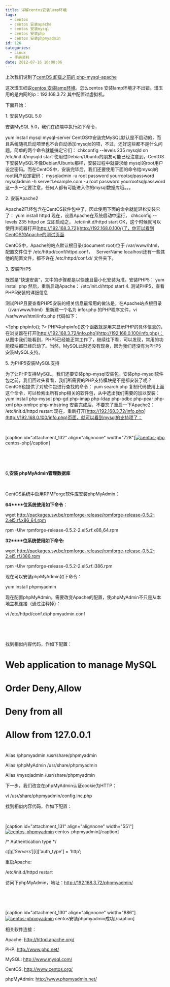 ```yaml
---
title: 详解centos安装lamp环境
tags:
  - centos
  - centos 安装apache
  - centos 安装mysql
  - centos 安装php
  - centos 安装phpmyadmin
id: 126
categories:
  - Linux
  - 手册资料
date: 2012-07-16 16:08:06
---
```


上次我们说到了[centOS 卸载之前的 php-mysql-apache](http://www.pooy.net/centos-mysql-apache-php.html "centos卸载之前的php-mysql-apache")

这次璞玉细说[centos 安装lamp环境](http://www.pooy.net/centos-lamp.html "centos 安装LAMP环境")。怎么centos 安装lamp环境才不出错。璞玉用的是内网的ip：192.168.3.72 其中配置过虚拟机。

下面开始：

1\. 安装MySQL 5.0

安装MySQL 5.0，我们在终端中执行如下命令，

yum install mysql mysql-server
CentOS中安装完MySQL默认是不启动的，而且系统随机启动项里也不会自动添加mysqld的项，不过，还好这些都不是什么问题，简单的两个命令就能搞定它们： chkconfig --levels 235 mysqld on
/etc/init.d/mysqld start
使用过Debian/Ubuntu的朋友可能已经注意到，CentOS下安装MySQL不像Debian/Ubuntu那样，安装过程中就要求给 mysql的root用户设定密码。而在CentOS中，安装完毕后，我们还要使用下面的命令给mysql的root用户设定密码： mysqladmin -u root password yourrootsqlpassword
mysqladmin -h server1.example.com -u root password yourrootsqlpassword这一步一定要注意，任何人都有可能进入你的mysql数据库哦。。。

2\. 安装Apache2

Apache2已经包含在CentOS软件包中了，因此使用下面的命令就能轻松安装它了： yum install httpd
现在，设置Apache在系统启动中运行， chkconfig --levels 235 httpd on
立即启动之， /etc/init.d/httpd start
OK，这个时候就可以使用浏览器打开[http://192.168.3.72](http://192.168.0.100/)了，你可以看到CentOS的Apache的测试页面.

CentOS中，Apache的站点默认根目录(document root)位于 /var/www/html，配置文件位于 /etc/httpd/conf/httpd.conf，   ServerName localhost还有一些其他的配置文件，都不许在 /etc/httpd/conf.d/ 文件夹下。

3\. 安装PHP5

既然是“快速安装”，文中的步骤都是以快速且最小化安装为准。安装PHP5： yum install php
然后，重新启动Apache： /etc/init.d/httpd start
4\. 测试PHP5，查看PHP5安装的详细信息

测试PHP且要查看PHP5安装的相关信息最常用的做法是，在Apache站点根目录（/var/www/html）里新建一个名为 infor.php 的PHP程序文件，vi /var/www/html/info.php 代码如下：

&lt;?php
phpinfo();
?&gt;
PHP中phpinfo()这个函数就是用来显示PHP的具体信息的，在浏览器在打开[http://192.168.3.72/info.php](http://192.168.0.100/info.php)：
从图中我们能看到，PHP5已经能正常工作了，继续往下看，可以发现，常用的功能模块都已经启动了。当然，MySQL此时还没有现身，因为我们还没有为PHP5安装MySQL支持。

5\. 为PHP5安装MySQL支持

为了让PHP支持MySQL，我们还要安装php-mysql安装包。安装php-mysql软件包之前，我们回过头看看，我们所需要的PHP支持模块是不是都安装了呢？CentOS也提供了对软件包进行查找的命令： yum search php
复制代码使用上面这个命令，可以检索出所有php相关的软件包，从中选出我们需要的加以安装： yum install php-mysql php-gd php-imap php-ldap php-odbc php-pear php-xml php-xmlrpc php-mbstring
安装完成后，不要忘了重启一下Apache2： /etc/init.d/httpd restart
现在，重新打开[http://192.168.3.72/info.php](http://192.168.0.100/info.php)页面，就可以看到mysql的支持项了：

&nbsp;

[caption id="attachment_132" align="alignnone" width="728"][![](http://www.pooy.net/wp-content/uploads/2012/07/centos-php.jpg "centos-php")](http://www.pooy.net/wp-content/uploads/2012/07/centos-php.jpg) centos-php[/caption]

&nbsp;

&nbsp;

6,**安装 phpMyAdmin管理数据库**

&nbsp;

CentOS系统中启用RPMForge软件库安装phpMyAdmin：

**64****位系统使用如下命令**：

wget http://packages.sw.be/rpmforge-release/rpmforge-release-0.5.2-2.el5.rf.x86_64.rpm

rpm -Uhv rpmforge-release-0.5.2-2.el5.rf.x86_64.rpm

**32****位系统使用如下命令:**

wget http://packages.sw.be/rpmforge-release/rpmforge-release-0.5.2-2.el5.rf.i386.rpm

rpm -Uhv rpmforge-release-0.5.2-2.el5.rf.i386.rpm

现在可以安装phpMyAdmin如下命令：

yum install phpmyadmin

现在配置phpMyAdmin。需要改变Apache的配置，使phpMyAdmin不只是从本地主机连接（通过注释掉）：

vi /etc/httpd/conf.d/phpmyadmin.conf

&nbsp;

&nbsp;

找到相似内容代码，作如下配置：

#

# Web application to manage MySQL

#

#

# Order Deny,Allow

# Deny from all

# Allow from 127.0.0.1

#

Alias /phpmyadmin /usr/share/phpmyadmin

Alias /phpMyAdmin /usr/share/phpmyadmin

Alias /mysqladmin /usr/share/phpmyadmin

下一步，我们改变在phpMyAdmin认证cookie为HTTP：

vi /usr/share/phpmyadmin/config.inc.php

找到相似内容代码，作如下配置：

&nbsp;

[caption id="attachment_131" align="alignnone" width="551"][![centos-phpmyadmin](http://www.pooy.net/wp-content/uploads/2012/07/centos-phpmyadmin2.jpg "centos-phpmyadmin2")](http://www.pooy.net/wp-content/uploads/2012/07/centos-phpmyadmin2.jpg) centos-phpmyadmin[/caption]

/* Authentication type */

$cfg['Servers'][$i]['auth_type'] = ‘http’;

重启Apache:

/etc/init.d/httpd restart

访问下phpMyAdmin，地址：http://192.168.3.72/phpmyadmin/

&nbsp;

&nbsp;

[caption id="attachment_130" align="alignnone" width="886"][![](http://www.pooy.net/wp-content/uploads/2012/07/centos-phpmyadmin-1024x571.jpg "centos-phpmyadmin")](http://www.pooy.net/wp-content/uploads/2012/07/centos-phpmyadmin.jpg) centos安装phpmyadmin成功[/caption]

相关软件连接：

Apache: http://httpd.apache.org/

PHP: http://www.php.net/

MySQL: http://www.mysql.com/

CentOS: http://www.centos.org/

phpMyAdmin: http://www.phpmyadmin.net/

&nbsp;